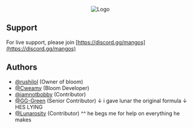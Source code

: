 
<p align="center">
  <img src="https://i.postimg.cc/VLvvpCG2/image-2025-10-16-124811043.png" alt="Logo">
</p>




## Support

For live support, please join [https://discord.gg/mangos](https://discord.gg/mangos)

## Authors

- [@rushilol](https://www.github.com/injuriez) (Owner of bloom)
- [@Cweamy](https://github.com/Cweamy) (Bloom Developer) 
- [@iamnotbobby](https://github.com/iamnotbobby) (Contributor)
- [@GG-Green](https://github.com/GG-Green) (Senior Contributor) ↓ i gave lunar the original formula ↓ HES LYING
- [@Lunarosity](https://github.com/Lunarosity) (Contributor) ^^ he begs me for help on everything he makes
